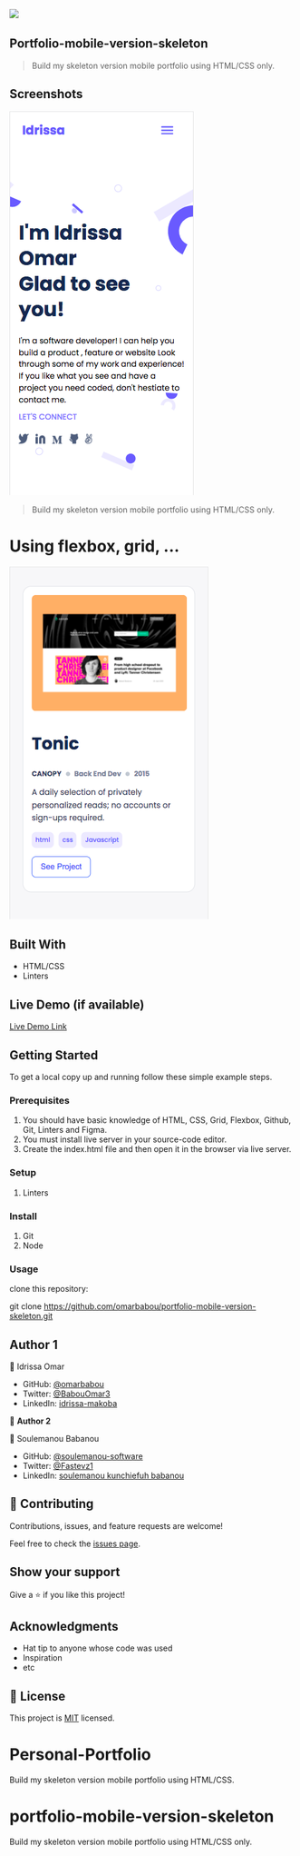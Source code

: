 ![](https://img.shields.io/badge/Microverse-blueviolet)

## Portfolio-mobile-version-skeleton

> Build my skeleton version mobile portfolio using HTML/CSS only.

## Screenshots

![screenshot](./portfolio.png)

> Build my skeleton version mobile portfolio using HTML/CSS only.

# Using flexbox, grid, ...

![screenshot](./imgg.png)

## Built With

- HTML/CSS
- Linters

## Live Demo (if available)

[Live Demo Link](https://omarbabou.github.io/)

## Getting Started

To get a local copy up and running follow these simple example steps.

### Prerequisites

1. You should have basic knowledge of HTML, CSS, Grid, Flexbox, Github, Git, Linters and Figma.
2. You must install live server in your source-code editor.
3. Create the index.html file and then open it in the browser via live server.

### Setup

1. Linters

### Install

1. Git
1. Node

### Usage

clone this repository:

git clone https://github.com/omarbabou/portfolio-mobile-version-skeleton.git

## Author 1

👤 Idrissa Omar

- GitHub: [@omarbabou](https://github.com/omarbabou)
- Twitter: [@BabouOmar3](https://twitter.com/BabouOmar3/photo)
- LinkedIn: [idrissa-makoba](https://www.linkedin.com/in/idrissa-makoba-b5b906205/)

👤 **Author 2**

👤 Soulemanou Babanou

- GitHub: [@soulemanou-software](https://github.com/soulemanou-software)
- Twitter: [@Fastevz1](https://twitter.com/Fastevz1)
- LinkedIn: [soulemanou kunchiefuh babanou](https://www.linkedin.com/in/soulemanou-kunchiefuh-babanou-454099196)

## 🤝 Contributing

Contributions, issues, and feature requests are welcome!

Feel free to check the [issues page](../../issues/).

## Show your support

Give a ⭐️ if you like this project!

## Acknowledgments

- Hat tip to anyone whose code was used
- Inspiration
- etc

## 📝 License

This project is [MIT](./MIT.md) licensed.

# Personal-Portfolio

Build my skeleton version mobile portfolio using HTML/CSS.

# portfolio-mobile-version-skeleton

Build my skeleton version mobile portfolio using HTML/CSS only.
